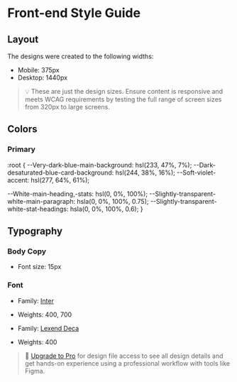 # Front-end Style Guide

## Layout

The designs were created to the following widths:

- Mobile: 375px
- Desktop: 1440px

> 💡 These are just the design sizes. Ensure content is responsive and meets WCAG requirements by testing the full range of screen sizes from 320px to large screens.

## Colors

### Primary

:root {
  --Very-dark-blue-main-background: hsl(233, 47%, 7%);
  --Dark-desaturated-blue-card-background: hsl(244, 38%, 16%);
  --Soft-violet-accent: hsl(277, 64%, 61%);

  --White-main-heading,-stats: hsl(0, 0%, 100%);
  --Slightly-transparent-white-main-paragraph: hsla(0, 0%, 100%, 0.75);
  --Slightly-transparent-white-stat-headings: hsla(0, 0%, 100%, 0.6);
}

## Typography

### Body Copy

- Font size: 15px

### Font

- Family: [Inter](https://fonts.google.com/specimen/Inter)
- Weights: 400, 700

- Family: [Lexend Deca](https://fonts.google.com/specimen/Lexend+Deca)
- Weights: 400

> 💎 [Upgrade to Pro](https://www.frontendmentor.io/pro?ref=style-guide) for design file access to see all design details and get hands-on experience using a professional workflow with tools like Figma.
